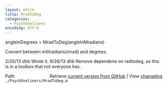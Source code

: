 ```yaml
---
layout: mfile
title: MradToDeg
categories:
  - PsychOneliners
encoding: UTF-8
---
```


angleInDegrees = MradToDeg(angleInMradians)

Convert between milliradians(mrad) and degrees.

2/20/13  dhb  Wrote it.
9/26/13  dhb  Remove dependene on radtodeg, as this is in a toolbox
              that not everyone has.


<div class="code_header" style="text-align:right;">
  <span style="float:left;">Path&nbsp;&nbsp;</span> <span class="counter">Retrieve <a href=
  "https://raw.github.com/Psychtoolbox-3/Psychtoolbox-3/beta/./PsychOneliners/MradToDeg.m">current version from GitHub</a> | View <a href=
  "https://github.com/Psychtoolbox-3/Psychtoolbox-3/commits/beta/./PsychOneliners/MradToDeg.m">changelog</a></span>
</div>
<div class="code">
  <code>./PsychOneliners/MradToDeg.m</code>
</div>

